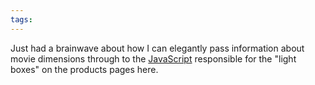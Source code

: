 ```yaml
---
tags: 
---
```


Just had a brainwave about how I can elegantly pass information about movie dimensions through to the [JavaScript](/wiki/JavaScript) responsible for the "light boxes" on the products pages here.
